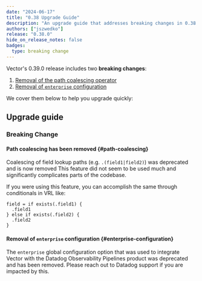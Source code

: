 ```yaml
---
date: "2024-06-17"
title: "0.38 Upgrade Guide"
description: "An upgrade guide that addresses breaking changes in 0.38.0"
authors: ["jszwedko"]
release: "0.38.0"
hide_on_release_notes: false
badges:
  type: breaking change
---
```


Vector's 0.39.0 release includes two **breaking changes**:

1. [Removal of the path coalescing operator](#path-coalescing)
1. [Removal of `enterprise` configuration](#enterprise-configuration)

We cover them below to help you upgrade quickly:

## Upgrade guide

### Breaking Change

#### Path coalescing has been removed {#path-coalescing}

Coalescing of field lookup paths (e.g. `.(field1|field2)`) was deprecated and is now removed This
feature did not seem to be used much and significantly complicates parts of the codebase.

If you were using this feature, you can accomplish the same through conditionals in VRL like:

```vrl
field = if exists(.field1) {
  .field1
} else if exists(.field2) {
  .field2
}
```

#### Removal of `enterprise` configuration {#enterprise-configuration}

The `enterprise` global configuration option that was used to integrate Vector with the Datadog
Observability Pipelines product was deprecated and has been removed. Please reach out to Datadog
support if you are impacted by this.
